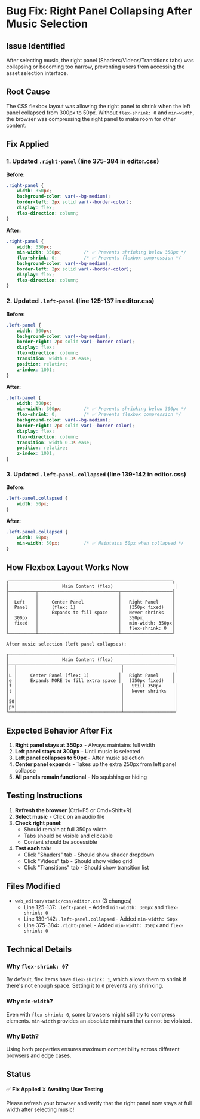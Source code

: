 # Bug Fix: Right Panel Collapsing After Music Selection

## Issue Identified
After selecting music, the right panel (Shaders/Videos/Transitions tabs) was collapsing or becoming too narrow, preventing users from accessing the asset selection interface.

## Root Cause
The CSS flexbox layout was allowing the right panel to shrink when the left panel collapsed from 300px to 50px. Without `flex-shrink: 0` and `min-width`, the browser was compressing the right panel to make room for other content.

## Fix Applied

### 1. Updated `.right-panel` (line 375-384 in editor.css)
**Before:**
```css
.right-panel {
    width: 350px;
    background-color: var(--bg-medium);
    border-left: 2px solid var(--border-color);
    display: flex;
    flex-direction: column;
}
```

**After:**
```css
.right-panel {
    width: 350px;
    min-width: 350px;        /* ✅ Prevents shrinking below 350px */
    flex-shrink: 0;          /* ✅ Prevents flexbox compression */
    background-color: var(--bg-medium);
    border-left: 2px solid var(--border-color);
    display: flex;
    flex-direction: column;
}
```

### 2. Updated `.left-panel` (line 125-137 in editor.css)
**Before:**
```css
.left-panel {
    width: 300px;
    background-color: var(--bg-medium);
    border-right: 2px solid var(--border-color);
    display: flex;
    flex-direction: column;
    transition: width 0.3s ease;
    position: relative;
    z-index: 1001;
}
```

**After:**
```css
.left-panel {
    width: 300px;
    min-width: 300px;        /* ✅ Prevents shrinking below 300px */
    flex-shrink: 0;          /* ✅ Prevents flexbox compression */
    background-color: var(--bg-medium);
    border-right: 2px solid var(--border-color);
    display: flex;
    flex-direction: column;
    transition: width 0.3s ease;
    position: relative;
    z-index: 1001;
}
```

### 3. Updated `.left-panel.collapsed` (line 139-142 in editor.css)
**Before:**
```css
.left-panel.collapsed {
    width: 50px;
}
```

**After:**
```css
.left-panel.collapsed {
    width: 50px;
    min-width: 50px;         /* ✅ Maintains 50px when collapsed */
}
```

## How Flexbox Layout Works Now

```
┌─────────────────────────────────────────────────────────────┐
│                    Main Content (flex)                       │
├──────────┬──────────────────────────────┬───────────────────┤
│          │                              │                   │
│  Left    │     Center Panel             │   Right Panel     │
│  Panel   │     (flex: 1)                │   (350px fixed)   │
│          │     Expands to fill space    │   Never shrinks   │
│  300px   │                              │   350px           │
│  fixed   │                              │   min-width: 350px│
│          │                              │   flex-shrink: 0  │
└──────────┴──────────────────────────────┴───────────────────┘

After music selection (left panel collapses):

┌─────────────────────────────────────────────────────────────┐
│                    Main Content (flex)                       │
├──┬───────────────────────────────────────┬───────────────────┤
│  │                                       │                   │
│L │     Center Panel (flex: 1)           │   Right Panel     │
│e │     Expands MORE to fill extra space │   (350px fixed)   │
│f │                                       │   Still 350px     │
│t │                                       │   Never shrinks   │
│  │                                       │                   │
│50│                                       │                   │
│px│                                       │                   │
└──┴───────────────────────────────────────┴───────────────────┘
```

## Expected Behavior After Fix

1. **Right panel stays at 350px** - Always maintains full width
2. **Left panel stays at 300px** - Until music is selected
3. **Left panel collapses to 50px** - After music selection
4. **Center panel expands** - Takes up the extra 250px from left panel collapse
5. **All panels remain functional** - No squishing or hiding

## Testing Instructions

1. **Refresh the browser** (Ctrl+F5 or Cmd+Shift+R)
2. **Select music** - Click on an audio file
3. **Check right panel**:
   - Should remain at full 350px width
   - Tabs should be visible and clickable
   - Content should be accessible
4. **Test each tab**:
   - Click "Shaders" tab - Should show shader dropdown
   - Click "Videos" tab - Should show video grid
   - Click "Transitions" tab - Should show transition list

## Files Modified

- `web_editor/static/css/editor.css` (3 changes)
  - Line 125-137: `.left-panel` - Added `min-width: 300px` and `flex-shrink: 0`
  - Line 139-142: `.left-panel.collapsed` - Added `min-width: 50px`
  - Line 375-384: `.right-panel` - Added `min-width: 350px` and `flex-shrink: 0`

## Technical Details

### Why `flex-shrink: 0`?
By default, flex items have `flex-shrink: 1`, which allows them to shrink if there's not enough space. Setting it to `0` prevents any shrinking.

### Why `min-width`?
Even with `flex-shrink: 0`, some browsers might still try to compress elements. `min-width` provides an absolute minimum that cannot be violated.

### Why Both?
Using both properties ensures maximum compatibility across different browsers and edge cases.

## Status

✅ **Fix Applied**
⏳ **Awaiting User Testing**

Please refresh your browser and verify that the right panel now stays at full width after selecting music!

